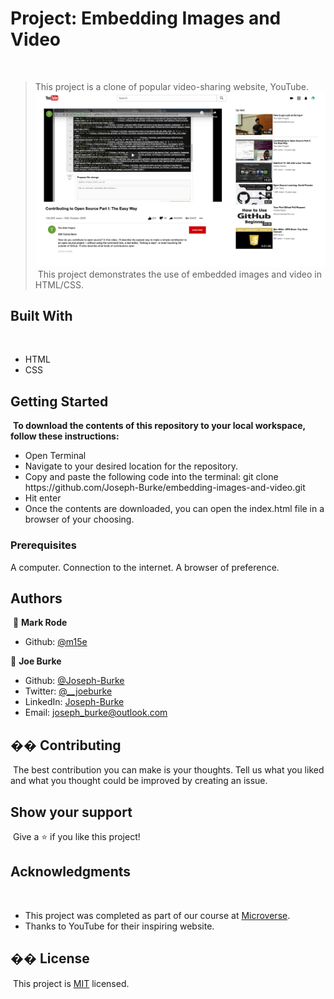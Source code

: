 # Project: Embedding Images and Video
​
> This project is a clone of popular video-sharing website, YouTube.
​
![screenshot](./screenshot.png)
​
This project demonstrates the use of embedded images and video in HTML/CSS.
​
## Built With
​
- HTML
- CSS
​
## Getting Started
​
**To download the contents of this repository to your local workspace, follow these instructions:**

- Open Terminal
- Navigate to your desired location for the repository.
- Copy and paste the following code into the terminal: git clone https://<span>github.<span>com<span>/Joseph-Burke/</span>embedding-images-and-video.git
- Hit enter
- Once the contents are downloaded, you can open the index.html file in a browser of your choosing.
​
### Prerequisites

A computer.
Connection to the internet.
A browser of preference.
​
## Authors
​
👤 **Mark Rode**
​
- Github: [@m15e](https://github.com/m15e)

👤 **Joe Burke**
​
- Github: [@Joseph-Burke](https://github.com/Joseph-Burke)
- Twitter: [@__joeburke](https://twitter.com/__joeburke)
- LinkedIn: [Joseph-Burke](https://www.linkedin.com/in/joseph-burke-b7a8261a5/)
- Email: joseph_burke@outlook.com
​
## �� Contributing
​
The best contribution you can make is your thoughts. Tell us what you liked and what you thought could be improved by creating an issue.
​
## Show your support
​
Give a ⭐️ if you like this project!
​
## Acknowledgments
​
- This project was completed as part of our course at [Microverse](https://www.microverse.org/).
- Thanks to YouTube for their inspiring website.
​
## �� License
​
This project is [MIT](lic.url) licensed.